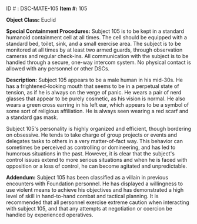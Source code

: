 ID # : DSC-MATE-105
**Item #:** 105

**Object Class:** Euclid

**Special Containment Procedures:** Subject 105 is to be kept in a standard humanoid containment cell at all times. The cell should be equipped with a standard bed, toilet, sink, and a small exercise area. The subject is to be monitored at all times by at least two armed guards, through observation cameras and regular check-ins. All communication with the subject is to be handled through a secure, one-way intercom system. No physical contact is allowed with any personnel or other DSCs.

**Description:** Subject 105 appears to be a male human in his mid-30s. He has a frightened-looking mouth that seems to be in a perpetual state of tension, as if he is always on the verge of panic. He wears a pair of nerd glasses that appear to be purely cosmetic, as his vision is normal. He also wears a green cross earring in his left ear, which appears to be a symbol of some sort of religious affiliation. He is always seen wearing a red scarf and a standard gas mask.

Subject 105's personality is highly organized and efficient, though bordering on obsessive. He tends to take charge of group projects or events and delegates tasks to others in a very matter-of-fact way. This behavior can sometimes be perceived as controlling or domineering, and has led to humorous situations in the past. However, it is clear that the subject's control issues extend to more serious situations and when he is faced with opposition or a loss of control, he can become agitated and unpredictable.

**Addendum:** Subject 105 has been classified as a villain in previous encounters with Foundation personnel. He has displayed a willingness to use violent means to achieve his objectives and has demonstrated a high level of skill in hand-to-hand combat and tactical planning. It is recommended that all personnel exercise extreme caution when interacting with subject 105, and that any attempts at negotiation or coercion be handled by experienced operatives.